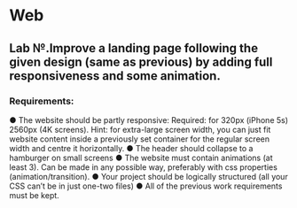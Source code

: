 # Web
## Lab №.Improve a landing page following the given design (same as previous) by adding full responsiveness and some animation.
### Requirements:
●	The website should be partly responsive: 
Required: for 320px (iPhone 5s)  2560px (4K screens). 
Hint: for extra-large screen width, you can just fit website content inside a previously set container for the regular screen width and centre it horizontally.
●	The header should collapse to a hamburger on small screens
●	The website must contain animations (at least 3). Can be made in any possible way, preferably with css properties (animation/transition).
●	Your project should be logically structured (all your CSS can’t be in just one-two files)
●	All of the previous work requirements must be kept.

